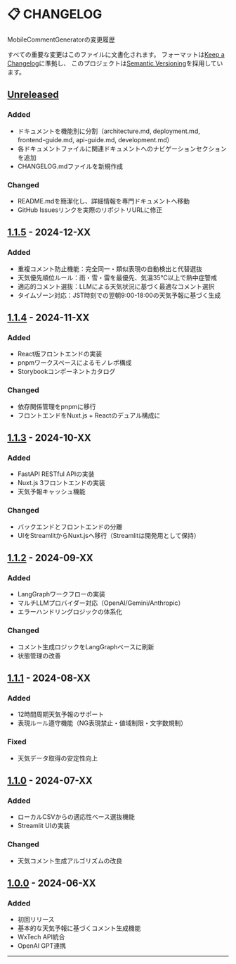 # 📋 CHANGELOG

MobileCommentGeneratorの変更履歴

すべての重要な変更はこのファイルに文書化されます。
フォーマットは[Keep a Changelog](https://keepachangelog.com/ja/1.0.0/)に準拠し、
このプロジェクトは[Semantic Versioning](https://semver.org/lang/ja/)を採用しています。

## [Unreleased]

### Added
- ドキュメントを機能別に分割（architecture.md, deployment.md, frontend-guide.md, api-guide.md, development.md）
- 各ドキュメントファイルに関連ドキュメントへのナビゲーションセクションを追加
- CHANGELOG.mdファイルを新規作成

### Changed
- README.mdを簡潔化し、詳細情報を専門ドキュメントへ移動
- GitHub Issuesリンクを実際のリポジトリURLに修正

## [1.1.5] - 2024-12-XX

### Added
- 重複コメント防止機能：完全同一・類似表現の自動検出と代替選抜
- 天気優先順位ルール：雨・雪・雷を最優先、気温35℃以上で熱中症警戒
- 適応的コメント選抜：LLMによる天気状況に基づく最適なコメント選択
- タイムゾーン対応：JST時刻での翌朝9:00-18:00の天気予報に基づく生成

## [1.1.4] - 2024-11-XX

### Added
- React版フロントエンドの実装
- pnpmワークスペースによるモノレポ構成
- Storybookコンポーネントカタログ

### Changed
- 依存関係管理をpnpmに移行
- フロントエンドをNuxt.js + Reactのデュアル構成に

## [1.1.3] - 2024-10-XX

### Added
- FastAPI RESTful APIの実装
- Nuxt.js 3フロントエンドの実装
- 天気予報キャッシュ機能

### Changed
- バックエンドとフロントエンドの分離
- UIをStreamlitからNuxt.jsへ移行（Streamlitは開発用として保持）

## [1.1.2] - 2024-09-XX

### Added
- LangGraphワークフローの実装
- マルチLLMプロバイダー対応（OpenAI/Gemini/Anthropic）
- エラーハンドリングロジックの体系化

### Changed
- コメント生成ロジックをLangGraphベースに刷新
- 状態管理の改善

## [1.1.1] - 2024-08-XX

### Added
- 12時間周期天気予報のサポート
- 表現ルール遵守機能（NG表現禁止・値域制限・文字数規制）

### Fixed
- 天気データ取得の安定性向上

## [1.1.0] - 2024-07-XX

### Added
- ローカルCSVからの適応性ベース選抜機能
- Streamlit UIの実装

### Changed
- 天気コメント生成アルゴリズムの改良

## [1.0.0] - 2024-06-XX

### Added
- 初回リリース
- 基本的な天気予報に基づくコメント生成機能
- WxTech API統合
- OpenAI GPT連携

---

[Unreleased]: https://github.com/sakamo-wni/MobileCommentGenerator/compare/v1.1.5...HEAD
[1.1.5]: https://github.com/sakamo-wni/MobileCommentGenerator/compare/v1.1.4...v1.1.5
[1.1.4]: https://github.com/sakamo-wni/MobileCommentGenerator/compare/v1.1.3...v1.1.4
[1.1.3]: https://github.com/sakamo-wni/MobileCommentGenerator/compare/v1.1.2...v1.1.3
[1.1.2]: https://github.com/sakamo-wni/MobileCommentGenerator/compare/v1.1.1...v1.1.2
[1.1.1]: https://github.com/sakamo-wni/MobileCommentGenerator/compare/v1.1.0...v1.1.1
[1.1.0]: https://github.com/sakamo-wni/MobileCommentGenerator/compare/v1.0.0...v1.1.0
[1.0.0]: https://github.com/sakamo-wni/MobileCommentGenerator/releases/tag/v1.0.0
